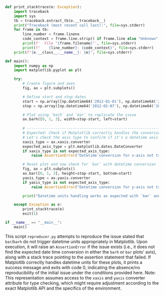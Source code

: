 ```python
def print_stacktrace(e: Exception):
    import traceback
    import sys
    tb = traceback.extract_tb(e.__traceback__)
    print("Traceback (most recent call last):", file=sys.stderr)
    for frame in tb:
        line_number = frame.lineno
        code_context = frame.line.strip() if frame.line else "Unknown"
        print(f'  File "{frame.filename}"', file=sys.stderr)
        print(f"    {line_number}: {code_context}", file=sys.stderr)
    print(f"{e.__class__.__name__}: {e}", file=sys.stderr)

def main():
    import numpy as np
    import matplotlib.pyplot as plt

    try:
        # Create figure and axes
        fig, ax = plt.subplots()

        # Define start and stop dates
        start = np.array([np.datetime64('2012-01-01'), np.datetime64('2012-02-01'), np.datetime64('2012-01-15')])
        stop = np.array([np.datetime64('2012-02-07'), np.datetime64('2012-02-13'), np.datetime64('2012-02-12')])

        # Plot using `barh` and `bar` to replicate the issue
        ax.barh([0, 1, 3], width=stop-start, left=start)
        
        # --------------------------------------------------------------------------------
        # Expected: Check if Matplotlib correctly handles the conversion of datetime units
        # Let's check the axis type to confirm if it's a datetime axis as expected.
        xaxis_type = ax.xaxis.converter
        expected_axis_type = plt.matplotlib.dates.DateConverter
        if xaxis_type is not expected_axis_type:
            raise AssertionError("Datetime conversion for x-axis not triggered by `barh`.")

        # Reset plot and now check for `bar` with datetime conversion
        fig, ax = plt.subplots()
        ax.bar([0, 1, 3], height=stop-start, bottom=start)
        yaxis_type = ax.yaxis.converter
        if yaxis_type is not expected_axis_type:
            raise AssertionError("Datetime conversion for y-axis not triggered by `bar`.")

        print("Datetime units handling works as expected with `bar` and `barh`.")

    except Exception as e:
        print_stacktrace(e)
        exit(1)

if __name__ == "__main__":
    main()
```

This script `reproducer.py` attempts to reproduce the issue stated that `bar`/`barh` do not trigger datetime units appropriately in Matplotlib. Upon execution, it will raise an `AssertionError` if the issue exists (i.e., it does not find the expected date time conversion in either the `barh` or `bar` plots' axis), along with a stack trace pointing to the assertion statement that failed. If Matplotlib correctly handles datetime units for these plots, it prints a success message and exits with code 0, indicating the absence/no reproducibility of the initial issue under the conditions provided here. Note: This representation assumes access to the `xaxis` and `yaxis` converter attribute for type checking, which might require adjustment according to the exact Matplotlib API and the specifics of the environment.